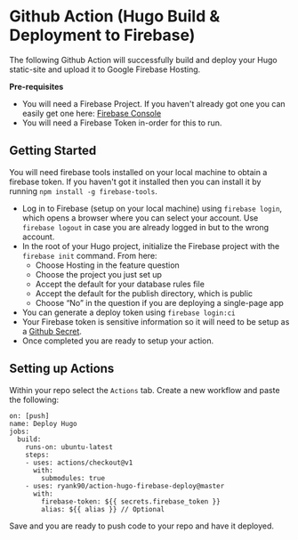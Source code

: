 # Github Action (Hugo Build & Deployment to Firebase)

The following Github Action will successfully build and deploy your Hugo static-site and upload it to Google Firebase Hosting.

**Pre-requisites**

- You will need a Firebase Project. If you haven't already got one you can easily get one here: [Firebase Console](https://console.firebase.google.com/)
- You will need a Firebase Token in-order for this to run.

## Getting Started


You will need firebase tools installed on your local machine to obtain a firebase token. If you haven't got it installed then you can install it by running `npm install -g firebase-tools`.

* Log in to Firebase (setup on your local machine) using `firebase login`, which opens a browser where you can select your account. Use `firebase logout` in case you are already logged in but to the wrong account.
* In the root of your Hugo project, initialize the Firebase project with the `firebase init` command. From here:
  * Choose Hosting in the feature question
  * Choose the project you just set up
  * Accept the default for your database rules file
  * Accept the default for the publish directory, which is public
  * Choose “No” in the question if you are deploying a single-page app
* You can generate a deploy token using `firebase login:ci`
* Your Firebase token is sensitive information so it will need to be setup as a [Github Secret](https://help.github.com/en/actions/configuring-and-managing-workflows/creating-and-storing-encrypted-secrets).
* Once completed you are ready to setup your action.

## Setting up Actions

Within your repo select the `Actions` tab. Create a new workflow and paste the following:

```
on: [push]
name: Deploy Hugo
jobs:
  build:
    runs-on: ubuntu-latest
    steps:
    - uses: actions/checkout@v1
      with:
        submodules: true
    - uses: ryank90/action-hugo-firebase-deploy@master
      with:
        firebase-token: ${{ secrets.firebase_token }}
        alias: ${{ alias }} // Optional
```

Save and you are ready to push code to your repo and have it deployed.
